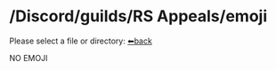 # /Discord/guilds/RS Appeals/emoji
Please select a file or directory:
[⬅back](https://reper2.github.io/Downloadable-Files/md/Discord/guilds/RS%20Appeals)

NO EMOJI
